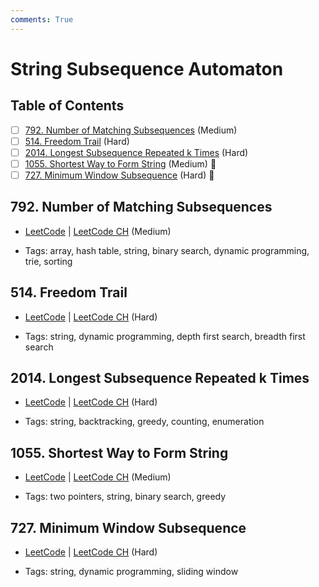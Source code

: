 ```yaml
---
comments: True
---
```


# String Subsequence Automaton

## Table of Contents

- [ ] [792. Number of Matching Subsequences](https://leetcode.cn/problems/number-of-matching-subsequences/) (Medium)
- [ ] [514. Freedom Trail](https://leetcode.cn/problems/freedom-trail/) (Hard)
- [ ] [2014. Longest Subsequence Repeated k Times](https://leetcode.cn/problems/longest-subsequence-repeated-k-times/) (Hard)
- [ ] [1055. Shortest Way to Form String](https://leetcode.cn/problems/shortest-way-to-form-string/) (Medium) 👑
- [ ] [727. Minimum Window Subsequence](https://leetcode.cn/problems/minimum-window-subsequence/) (Hard) 👑

## 792. Number of Matching Subsequences

-   [LeetCode](https://leetcode.com/problems/number-of-matching-subsequences/) | [LeetCode CH](https://leetcode.cn/problems/number-of-matching-subsequences/) (Medium)

-   Tags: array, hash table, string, binary search, dynamic programming, trie, sorting
## 514. Freedom Trail

-   [LeetCode](https://leetcode.com/problems/freedom-trail/) | [LeetCode CH](https://leetcode.cn/problems/freedom-trail/) (Hard)

-   Tags: string, dynamic programming, depth first search, breadth first search
## 2014. Longest Subsequence Repeated k Times

-   [LeetCode](https://leetcode.com/problems/longest-subsequence-repeated-k-times/) | [LeetCode CH](https://leetcode.cn/problems/longest-subsequence-repeated-k-times/) (Hard)

-   Tags: string, backtracking, greedy, counting, enumeration
## 1055. Shortest Way to Form String

-   [LeetCode](https://leetcode.com/problems/shortest-way-to-form-string/) | [LeetCode CH](https://leetcode.cn/problems/shortest-way-to-form-string/) (Medium)

-   Tags: two pointers, string, binary search, greedy
## 727. Minimum Window Subsequence

-   [LeetCode](https://leetcode.com/problems/minimum-window-subsequence/) | [LeetCode CH](https://leetcode.cn/problems/minimum-window-subsequence/) (Hard)

-   Tags: string, dynamic programming, sliding window
